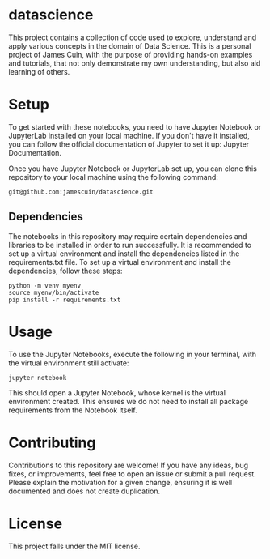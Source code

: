 # datascience
This project contains a collection of code used to explore, understand and apply various concepts in the domain of Data Science. This is a personal project of James Cuin, with the purpose of providing hands-on examples and tutorials, that not only demonstrate my own understanding, but also aid learning of others. 

# Setup
To get started with these notebooks, you need to have Jupyter Notebook or JupyterLab installed on your local machine. If you don't have it installed, you can follow the official documentation of Jupyter to set it up: Jupyter Documentation.

Once you have Jupyter Notebook or JupyterLab set up, you can clone this repository to your local machine using the following command:

    git@github.com:jamescuin/datascience.git

## Dependencies

The notebooks in this repository may require certain dependencies and libraries to be installed in order to run successfully. It is recommended to set up a virtual environment and install the dependencies listed in the requirements.txt file. To set up a virtual environment and install the dependencies, follow these steps:

    python -m venv myenv
    source myenv/bin/activate
    pip install -r requirements.txt

# Usage
To use the Jupyter Notebooks, execute the following in your terminal, with the virtual environment still activate:
    
    jupyter notebook

This should open a Jupyter Notebook, whose kernel is the virtual environment created. This ensures we do not need to install all package requirements from the Notebook itself.



# Contributing
Contributions to this repository are welcome! If you have any ideas, bug fixes, or improvements, feel free to open an issue or submit a pull request. Please explain the motivation for a given change, ensuring it is well documented and does not create duplication. 

# License
This project falls under the MIT license.